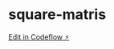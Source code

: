 # square-matris

[Edit in Codeflow ⚡️](https://stackblitz.com/~/github.com/gonzalote99/square-matris)